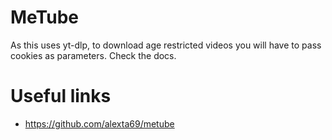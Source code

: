 # MeTube

As this uses yt-dlp, to download age restricted videos you will have to pass cookies as parameters. Check the docs.

# Useful links

- https://github.com/alexta69/metube
